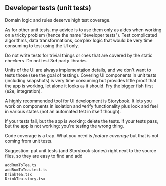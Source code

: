 ## Developer tests (unit tests) <a name="unitTests"></a>

Domain logic and rules deserve high test coverage.

As for other unit tests, my advice is to use them only as aides when working on a tricky problem (hence the name "developer tests"). Test complicated algorithms, data transformations, complex logic that would be very time consuming to test using the UI only.

Do not write tests for trivial things or ones that are covered by the static checkers. Do not test 3rd party libraries.

Units of the UI are always implementation details, and we don't want to tests those (see the goal of testing). Covering UI components in unit tests (including snapshots) is very time consuming but provides little proof that the app is working, let alone it looks as it should. Fry the bigger fish first (e2e, integration).

A highly recommended tool for UI development is [Storybook](https://storybook.js.org/). It lets you work on components in isolation and verify functionality plus look and feel in various states (not an automated test in itself though).

If your tests fail, but the app is working: delete the tests. If your tests pass, but the app is not working: you're testing the wrong thing.

Code coverage is a trap. What you need is *feature coverage* but that is not coming from unit tests.

Suggestion: put unit tests (and Storybook stories) right next to the source files, so they are easy to find and add:

```sh
addRumToTea.ts
addRumToTea.test.ts
DrinkTea.tsx
DrinkTea.story.tsx
```
